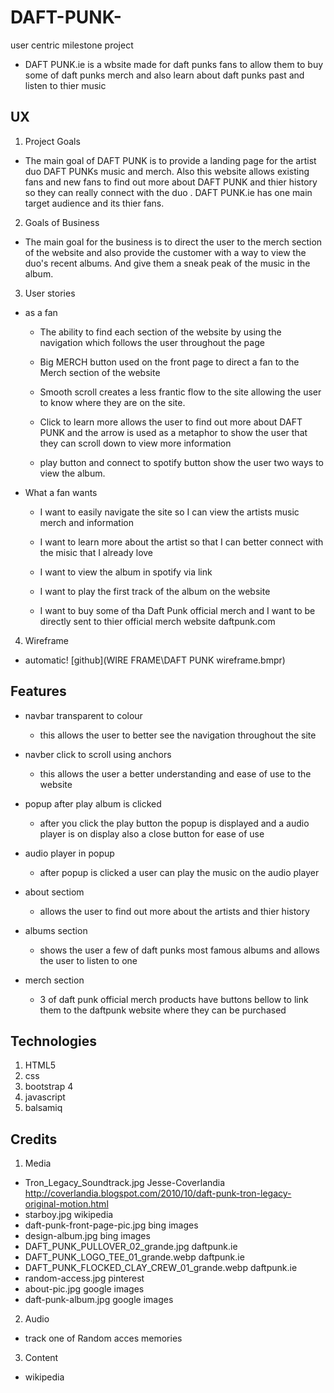 

# DAFT-PUNK-

user centric milestone project

* DAFT PUNK.ie is a wbsite made for daft punks fans to allow them to buy some of daft punks merch and 
  also learn about daft punks past and listen to thier music

## UX


1. Project Goals

* The main goal of DAFT PUNK is to provide a landing page for the artist duo DAFT PUNKs music and merch.
  Also this website allows existing fans and new fans to find out more about DAFT PUNK and thier history so 
  they can really connect with the duo . DAFT PUNK.ie has one main target audience and its thier fans.

2. Goals of Business

* The main goal for the business is to direct the user to the merch section of the website and also provide the 
  customer with a way to view the duo's recent albums. And give them a sneak peak of the music in the album.

3. User stories

* as a fan 

    * The ability to find each section of the website by using the navigation which follows the user throughout the page

    * Big MERCH button used on the front page to direct a fan to the Merch section of the website 

    * Smooth scroll creates a less frantic flow to the site allowing the user to know where they are on the site.

    * Click to learn more allows the user to find out more about DAFT PUNK and the arrow is used as a metaphor 
    to show the user that they can scroll down to view more information

    * play button and connect to spotify button show the user two ways to view the album.


* What a fan wants 

    * I want to easily navigate the site so I can view the artists music merch and information 

    * I want to learn more about the artist so that I can better connect with the misic that I already love 

    * I want to view the album in spotify via link

    * I want to play the first track of the album on the website

    * I want to buy some of tha Daft Punk official merch and I want to be directly sent to thier official merch website daftpunk.com


4. Wireframe


 - automatic!
[github](WIRE FRAME\DAFT PUNK wireframe.bmpr)


## Features 

* navbar transparent to colour

    * this allows the user to better see the navigation throughout the site

* navber click to scroll using anchors

    * this allows the user a better understanding and ease of use to the website

* popup after play album is clicked 

    * after you click the play button the popup is displayed and a audio player is on display also a close button for ease of use

* audio player in popup 

    * after popup is clicked a user can play the music on the audio player

* about sectiom

    * allows the user to find out more about the artists and thier history

* albums section

    * shows the user a few of daft punks most famous albums and allows the user to listen to one

* merch section 

    * 3 of daft punk official merch products have buttons bellow to link them to the daftpunk website where they can be purchased


## Technologies

1. HTML5
2. css
3. bootstrap 4
4. javascript
5. balsamiq

## Credits

1. Media

* Tron_Legacy_Soundtrack.jpg                         Jesse-Coverlandia  http://coverlandia.blogspot.com/2010/10/daft-punk-tron-legacy-original-motion.html
* starboy.jpg                                        wikipedia   
* daft-punk-front-page-pic.jpg                       bing images   
* design-album.jpg                                   bing images   
* DAFT_PUNK_PULLOVER_02_grande.jpg                   daftpunk.ie 
* DAFT_PUNK_LOGO_TEE_01_grande.webp                  daftpunk.ie 
* DAFT_PUNK_FLOCKED_CLAY_CREW_01_grande.webp         daftpunk.ie 
* random-access.jpg                                  pinterest
* about-pic.jpg                                      google images   
* daft-punk-album.jpg                                google images   
                                   


2. Audio

* track one of Random acces memories

3. Content

* wikipedia



